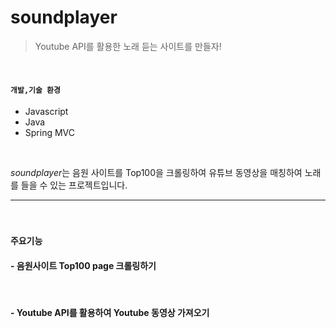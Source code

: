 # soundplayer

> Youtube API를 활용한 노래 듣는 사이트를 만들자!

<br/>

#### `개발,기술 환경`
- Javascript
- Java
- Spring MVC

<br/>

*soundplayer*는 음원 사이트를 Top100을 크롤링하여 유튜브 동영상을 매칭하여 노래를 들을 수 있는 프로젝트입니다.

---

<br/>

### `주요기능`


#### - 음원사이트 Top100 page 크롤링하기

<br/>

#### - Youtube API를 활용하여 Youtube 동영상 가져오기
